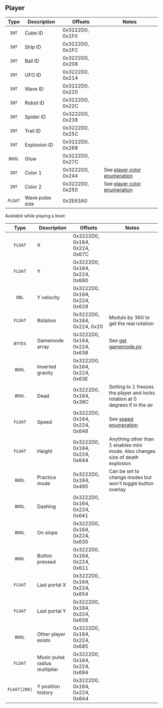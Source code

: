 ## Player

| Type | Description | Offsets | Notes |
| :--: | ----------- | ------- | ----- |
| `INT` | Cube ID | 0x3222D0, 0x1F0 |
| `INT` | Ship ID | 0x3222D0, 0x1FC |
| `INT` | Ball ID | 0x3222D0, 0x208 |
| `INT` | UFO ID | 0x3222D0, 0x214 |
| `INT` | Wave ID | 0x3222D0, 0x220 |
| `INT` | Robot ID | 0x3222D0, 0x22C |
| `INT` | Spider ID | 0x3222D0, 0x238 |
| `INT` | Trail ID | 0x3222D0, 0x25C |
| `INT` | Explosion ID | 0x3222D0, 0x268 |
| `BOOL` | Glow | 0x3222D0, 0x27C |
| `INT` | Color 1 | 0x3222D0, 0x244 | See [player color enumeration](/enumerations/player%20color.md) |
| `INT` | Color 2 | 0x3222D0, 0x250 | See [player color enumeration](/enumerations/player%20color.md) |
| `FLOAT` | Wave pulse size | 0x2E63A0 |

Available while playing a level:

| Type | Description | Offsets | Notes |
| :--: | ----------- | ------- | ----- |
| `FLOAT` | X | 0x3222D0, 0x164, 0x224, 0x67C |
| `FLOAT` | Y | 0x3222D0, 0x164, 0x224, 0x680 |
| `DBL` | Y velocity | 0x3222D0, 0x164, 0x224, 0x628 |
| `FLOAT` | Rotation | 0x3222D0, 0x164, 0x224, 0x20 | Modulo by 360 to get the real rotation |
| `BYTES` | Gamemode array | 0x3222D0, 0x164, 0x224, 0x638 | See [get gamemode.py](scripts/get%20gamemode.py) |
| `BOOL` | Inverted gravity | 0x3222D0, 0x164, 0x224, 0x63E |
| `BOOL` | Dead | 0x3222D0, 0x164, 0x39C | Setting to 1 freezes the player and locks rotation at 0 degrees if in the air |
| `FLOAT` | Speed | 0x3222D0, 0x164, 0x224, 0x648 | See [speed enumeration](/enumerations/speed.md)
| `FLOAT` | Height | 0x3222D0, 0x164, 0x224, 0x644 | Anything other than 1 enables mini mode. Also changes size of death explosion |
| `BOOL` | Practice mode | 0x3222D0, 0x164, 0x495 | Can be set to change modes but won't toggle button overlay |
| `BOOL` | Dashing | 0x3222D0, 0x164, 0x224, 0x641 |
| `BOOL` | On slope | 0x3222D0, 0x164, 0x224, 0x630 |
| `BOOL` | Button pressed | 0x3222D0, 0x164, 0x224, 0x611 |
| `FLOAT` | Last portal X | 0x3222D0, 0x164, 0x224, 0x654 |
| `FLOAT` | Last portal Y | 0x3222D0, 0x164, 0x224, 0x658 |
| `BOOL` | Other player exists | 0x3222D0, 0x164, 0x224, 0x685 |
| `FLOAT` | Music pulse radius multiplier | 0x3222D0, 0x164, 0x224, 0x694 |
| `FLOAT[200]` | Y position history | 0x3222D0, 0x164, 0x224, 0x6A4 |